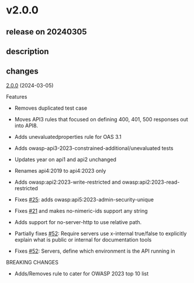 # v2.0.0

## release on 20240305
## description
## changes
<a href="https://github.com/stoplightio/spectral-owasp-ruleset/compare/v1.4.4...v2.0.0">2.0.0</a> (2024-03-05)

Features

* Removes duplicated test case

* Moves API3 rules that focused on defining 400, 401, 500 responses out into API8.

* Adds unevaluatedproperties rule for OAS 3.1

* Adds owasp-api3-2023-constrained-additional/unevaluated tests

* Updates year on api1 and api2 unchanged

* Renames api4:2019 to api4:2023 only

* Adds owasp:api2:2023-write-restricted and owasp:api2:2023-read-restricted

* Fixes <a class="issue-link js-issue-link" data-error-text="Failed to load title" data-id="1515110572" data-permission-text="Title is private" data-url="https://github.com/stoplightio/spectral-owasp-ruleset/issues/25" data-hovercard-type="issue" data-hovercard-url="/stoplightio/spectral-owasp-ruleset/issues/25/hovercard" href="https://github.com/stoplightio/spectral-owasp-ruleset/issues/25">#25</a>: adds owasp:api5:2023-admin-security-unique

* Fixes <a class="issue-link js-issue-link" data-error-text="Failed to load title" data-id="1513160405" data-permission-text="Title is private" data-url="https://github.com/stoplightio/spectral-owasp-ruleset/issues/21" data-hovercard-type="issue" data-hovercard-url="/stoplightio/spectral-owasp-ruleset/issues/21/hovercard" href="https://github.com/stoplightio/spectral-owasp-ruleset/issues/21">#21</a> and makes no-nimeric-ids support any string

* Adds support for no-server-http to use relative path.

* Partially fixes <a class="issue-link js-issue-link" data-error-text="Failed to load title" data-id="2092685977" data-permission-text="Title is private" data-url="https://github.com/stoplightio/spectral-owasp-ruleset/issues/52" data-hovercard-type="issue" data-hovercard-url="/stoplightio/spectral-owasp-ruleset/issues/52/hovercard" href="https://github.com/stoplightio/spectral-owasp-ruleset/issues/52">#52</a>: Require servers use x-internal true/false to explicitly explain what is public or internal for documentation tools

* Fixes <a class="issue-link js-issue-link" data-error-text="Failed to load title" data-id="2092685977" data-permission-text="Title is private" data-url="https://github.com/stoplightio/spectral-owasp-ruleset/issues/52" data-hovercard-type="issue" data-hovercard-url="/stoplightio/spectral-owasp-ruleset/issues/52/hovercard" href="https://github.com/stoplightio/spectral-owasp-ruleset/issues/52">#52</a>: Servers, define which environment is the API running in

BREAKING CHANGES

* Adds/Removes rule to cater for OWASP 2023 top 10 list

